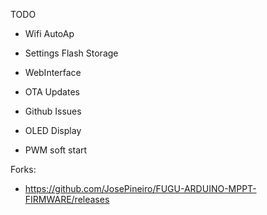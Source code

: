 TODO
* Wifi AutoAp
* Settings Flash Storage
* WebInterface
* OTA Updates

* Github Issues
* OLED Display

* PWM soft start



Forks:
* https://github.com/JosePineiro/FUGU-ARDUINO-MPPT-FIRMWARE/releases
